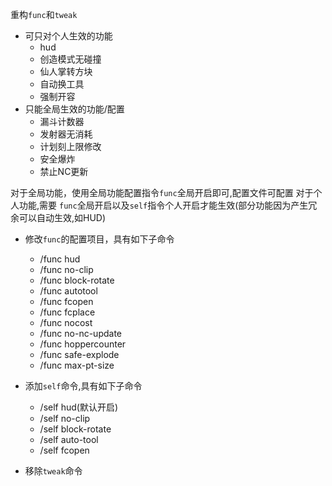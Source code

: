 重构`func`和`tweak`

- 可只对个人生效的功能
    - hud
    - 创造模式无碰撞
    - 仙人掌转方块
    - 自动换工具
    - 强制开容
- 只能全局生效的功能/配置
    - 漏斗计数器
    - 发射器无消耗
    - 计划刻上限修改
    - 安全爆炸
    - 禁止NC更新

对于全局功能，使用全局功能配置指令`func`全局开启即可,配置文件可配置
对于个人功能,需要 `func`全局开启以及`self`指令个人开启才能生效(部分功能因为产生冗余可以自动生效,如HUD)

- 修改`func`的配置项目，具有如下子命令
    - /func hud
    - /func no-clip
    - /func block-rotate
    - /func autotool
    - /func fcopen
    - /func fcplace
    - /func nocost
    - /func no-nc-update
    - /func hoppercounter
    - /func safe-explode
    - /func max-pt-size

- 添加`self`命令,具有如下子命令
    - /self hud(默认开启)
    - /self no-clip
    - /self block-rotate
    - /self auto-tool
    - /self fcopen
- 移除`tweak`命令

